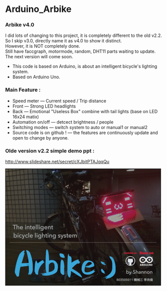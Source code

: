 # Arduino_Arbike
### Arbike v4.0  
I did lots of changing to this project, it is completely different to the old v2.2.  
So I skip v3.0, directly name it as v4.0 to show it distinct.  
However, it is NOT completely done.  
Still have faccgraph, motormode, random, DHT11 parts waiting to update.  
The next version will come soon.  
    
* This code is based on Arduino, is about an intelligent bicycle's lighting system.  
* Based on Arduino Uno.  
  
### Main Feature :   
* Speed meter — Current speed / Trip distance  
* Front — Strong LED headlights  
* Back — Emotional "Useless Box" combine with tail lights (base on LED 16x24 matix)  
* Automation on/off — detcect brightness / people  
* Switching modes — switch system to auto or manual1 or manual2  
* Source code is on github ! — the features are continuously update and open to change by anyone.  
  
### Olde version v2.2 simple demo ppt :  
http://www.slideshare.net/secret/cXJbitPTAJqqQu  

<img src="https://raw.githubusercontent.com/shannon112/arduino_Arbike/new-master/image.png" width="500">

